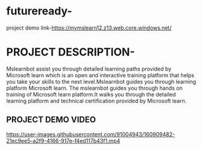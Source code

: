 # futureready-
project demo link-https://mymslearn12.z13.web.core.windows.net/


# PROJECT DESCRIPTION-
Mslearnbot assist you through detailed learning paths provided by Microsoft learn which is an open and interactive training platform that helps you take your skills to the next level.Mslearnbot guides you through learning platform Microsoft learn. The mslearnbot guides you through hands on training of Microsoft learn platform.It walks you through the detailed learning platform and technical certification provided by Microsoft learn.

## PROJECT DEMO VIDEO
https://user-images.githubusercontent.com/91004943/160909482-21ec9ee5-a2f9-4166-917e-f4ed117b43f1.mp4


